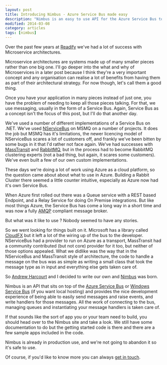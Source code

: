 ```yaml
---
layout: post
title: Introducing Nimbus - Azure Service Bus made easy
description: "Nimbus is an easy to use API for the Azure Service Bus to make the development of Microservice and distributed applications easy.."
modified: 2014-03-08
category: articles
tags: [nimbus]
---
```



Over the past few years at [Readify](http://readify.net/) we've had a lot of success with Microservice architectures.

Microservice architectures are systems made up of many smaller pieces rather than one big one. I'll go deeper into the what and why of Microservices in a later post because I think they're a very important concept and any organisation can realise a lot of benefits from having them as part of their architectural strategy. For now though, let's call them a good thing.

Once you have your application in many pieces instead of just one, you have the problem of needing to keep all those pieces talking. For that, we use messaging, usually in the form of a Service Bus. Again, Service Bus as a concept isn't the focus of this post, but I'll do that another day.

We've used a number of different implementations of a Service Bus on .NET. We've used [NServiceBus](http://www.particular.net/) on MSMQ on a number of projects. It does the job but MSMQ has it's limitations, the newer licencing model of NServiceBus scares a lot of customers off, and frankly we've been bitten by some bugs in it that I'd rather not face again. We've had successes with [MassTransit](http://masstransit-project.com/) and [RabbitMQ](https://www.rabbitmq.com/), but in the process had to become RabbitMQ clustering experts (not a bad thing, but again, it scares some customers). We've even built a few of our own custom implementations. 

These days we're doing a lot of work using Azure as a cloud platform, so the question came about about what to use in Azure. Building a Rabbit Cluster there seemed a little counter intuitive, especially as Azure now had it's own Service Bus. 

When Azure first rolled out there was a Queue service with a REST based Endpoint,  and a Relay Service for doing On Premise integrations. But like most things Azure, the Service Bus has come a long way in a short time and was now a fully [AMQP](http://en.wikipedia.org/wiki/Advanced_Message_Queuing_Protocol) compliant message broker.

But what was it like to use ? Nobody seemed to have any stories. 

So we went looking for things built on it. Microsoft has a library called [CloudFX](http://msdn.microsoft.com/en-us/library/windowsazure/jj136818.aspx) but it left a lot of the wiring up of the bus to the developer. NServiceBus had a provider to run on Azure as a transport, MassTransit had a community contributed (but not core) provider for it too, but neither of those options appealed. What we didlike was the way that in the NServiceBus and MassTransit style of architecture, the code to handle a message on the bus was as simple as writing a small class that took the message type as in input and everything else gets taken care of. 

So [Andrew Harcourt](http://uglybugger.org/) and I decided to write our own and [Nimbus](https://github.com/damianmac/nimbus) was born.

Nimbus is an API that sits on top of the [Azure Service Bus](http://www.windowsazure.com/en-us/services/messaging/) or [Windows Service Bus](http://msdn.microsoft.com/en-us/library/windowsazure/dn282142.aspx) (if you want local hosting) and provides the nice development experience of being able to easily send messages and raise events, and write handlers for those messages. All the work of connecting to the bus, managing queues and instantiating your message handlers is taken care of.

If that sounds like the sort of app you or your team need to build, you should head over to the Nimbus site and take a look. We still have some documentation to do but the getting started code is there and there are a few sample apps included in the code. 

Nimbus is already in production use, and we're not going to abandon it so it's safe to use. 

Of course, if you'd like to know more you can always [get in touch](/about/).